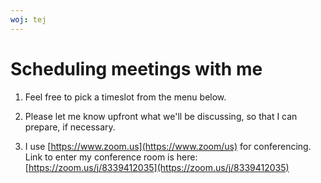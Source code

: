 ```yaml
---
woj: tej
---
```


# Scheduling meetings with me

1. Feel free to pick a timeslot from the menu below.

2. Please let me know upfront what we'll be discussing, so that I can
prepare, if necessary.

3. I use [https://www.zoom.us](https://www.zoom/us) for conferencing. Link
to enter my conference room is here: [https://zoom.us/j/8339412035](https://zoom.us/j/8339412035)

<!-- Calendly inline widget begin -->
<div class="calendly-inline-widget" data-url="https://calendly.com/wkoszek" style="min-width:320px;height:580px;"></div>
<script type="text/javascript" src="https://assets.calendly.com/assets/external/widget.js"></script>
<!-- Calendly inline widget end -->

